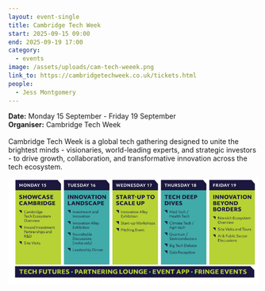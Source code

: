 ```yaml
---
layout: event-single
title: Cambridge Tech Week
start: 2025-09-15 09:00
end: 2025-09-19 17:00
category:
  - events
image: /assets/uploads/cam-tech-weeek.png
link_to: https://cambridgetechweek.co.uk/tickets.html
people:
  - Jess Montgomery
---
```

**D﻿ate:** Monday 15 September - Friday 19 September\
**Organiser:** Cambridge Tech Week\
\
Cambridge Tech Week is a global tech gathering designed to unite the brightest minds - visionaries, world-leading experts, and strategic investors - to drive growth, collaboration, and transformative innovation across the tech ecosystem.

![](/assets/uploads/tech-week-agenda.png)